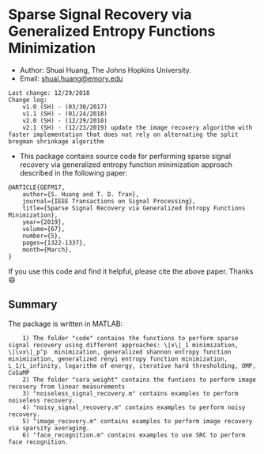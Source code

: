 # Sparse Signal Recovery via Generalized Entropy Functions Minimization
* Author: Shuai Huang, The Johns Hopkins University.
* Email: shuai.huang@emory.edu

```
Last change: 12/29/2018
Change log: 
    v1.0 (SH) - (03/30/2017)
    v1.1 (SH) - (01/24/2018)
    v2.0 (SH) - (12/29/2018)
    v2.1 (SH) - (12/23/2019) update the image recovery algorithm with faster implementation that does not rely on alternating the split bregman shrinkage algorithm
```  


* This package contains source code for performing sparse signal recovery via generalized entropy function minimization approach described in the following paper:
```
@ARTICLE{GEFM17,
    author={S. Huang and T. D. Tran},
    journal={IEEE Transactions on Signal Processing},
    title={Sparse Signal Recovery via Generalized Entropy Functions Minimization},
    year={2019},
    volume={67},
    number={5},
    pages={1322-1337}, 
    month={March},
}
```
If you use this code and find it helpful, please cite the above paper. Thanks :smile:

## Summary
The package is written in MATLAB:
```
    1) The folder "code" contains the functions to perform sparse signal recovery using different approaches: \|x\|_1 minimization, \|\vx\|_p^p  minimization, generalized shannon entropy function minimization, generalized renyi entropy function minimization, L_1/L_infinity, logarithm of energy, iterative hard thresholding, OMP, CoSaMP
    2) The folder "sara_weight" contains the funtions to perform image recovery from linear measurements
    3) "noiseless_signal_recovery.m" contains examples to perform noiseless recovery.
    4) "noisy_signal_recovery.m" contains examples to perform noisy recovery.
    5) "image_recovery.m" contains examples to perform image recovery via sparsity averaging.
    6) "face_recognition.m" contains examples to use SRC to perform face recognition.
```
